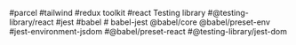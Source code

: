 #parcel
#tailwind
#redux toolkit
#react Testing library
#@testing-library/react
#jest
#babel # babel-jest @babel/core @babel/preset-env
#jest-environment-jsdom
#@babel/preset-react
#@testing-library/jest-dom
